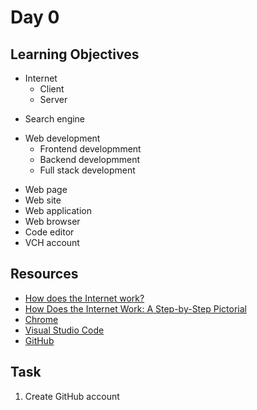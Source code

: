 # Day 0
## Learning Objectives
* Internet
  - Client
  - Server
- Search engine
* Web development
  - Frontend developmment
  - Backend developmment
  - Full stack development
- Web page
- Web site
- Web application
- Web browser
- Code editor
- VCH account
## Resources
- [How does the Internet work?](https://developer.mozilla.org/en-US/docs/Learn/Common_questions/How_does_the_Internet_work)
- [How Does the Internet Work: A Step-by-Step Pictorial](https://www.hp.com/us-en/shop/tech-takes/how-does-the-internet-work)
- [Chrome](https://www.google.com/chrome/)
- [Visual Studio Code](https://code.visualstudio.com/)
- [GitHub](https://github.com/)
## Task
1. Create GitHub account
